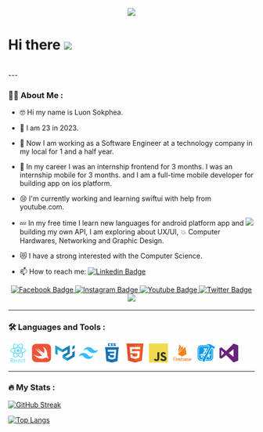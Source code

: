 <div id="header" align="center">
  <img src="https://media.giphy.com/media/smGCEo5zsAXtK4bqAT/giphy.gif" width="400"/>
</div>
<h1>
  Hi there
  <img src="https://media.giphy.com/media/hvRJCLFzcasrR4ia7z/giphy.gif" width="30px"/>
</h1>
<div id="body" align="center">
  <img src="https://komarev.com/ghpvc/?username=phea3&style=flat-square&color=blue" alt=""/>
</div>
---

### :man_technologist: About Me :

- :nerd_face: Hi my name is Luon Sokphea.

- :partying_face: I am 23 in 2023.
  
- :robot: Now I am working as a Software Engineer at a technology company in my local for 1 and a half year.
  
- :clown_face: In my career I was an internship frontend for 3 months. I was an internship mobile for 3 months. and I am a full-time mobile developer for building app on ios platform.
  
- :cry: I'm currently working and learning swiftui with help from youtube.com.

- :zzz: In my free time I learn new languages for android platform app and <img src="https://media.giphy.com/media/WUlplcMpOCEmTGBtBW/giphy.gif" width="30"> building my own API, I am exploring about UX/UI, :collision: Computer Hardwares, Networking and Graphic Design.

- :heart_eyes_cat: I have a strong interested with the Computer Science.

- :mailbox: How to reach me: [![Linkedin Badge](https://img.shields.io/badge/Gmail-white?style=for-the-badge&logo=gmail&logoColor=red)](your-linkedin-url)
  
<div id="badges" align="center">
   <a href="https://www.facebook.com/profile.php?id=100005842298879">
    <img src="https://img.shields.io/badge/Facebook-blue?style=for-the-badge&logo=facebook&logoColor=white" alt="Facebook Badge"/>
  </a>
  <a href="your-linkedin-URL">
    <img src="https://img.shields.io/badge/Instagram-E4405F?style=for-the-badge&logo=instagram&logoColor=white" alt="Instagram Badge"/>
  </a>
  <a href="your-youtube-URL">
    <img src="https://img.shields.io/badge/YouTube-red?style=for-the-badge&logo=youtube&logoColor=white" alt="Youtube Badge"/>
  </a>
  <a href="your-twitter-URL">
    <img src="https://img.shields.io/badge/Twitter-blue?style=for-the-badge&logo=twitter&logoColor=white" alt="Twitter Badge"/>
  </a>
</div>

<div align="center">
  <img src="https://media.giphy.com/media/HLB0nLA36GCCo6JuB5/giphy.gif" width="600"/>
</div>

---

### :hammer_and_wrench: Languages and Tools :

<div>
<!--   <img src="https://github.com/devicons/devicon/blob/master/icons/java/java-original-wordmark.svg" title="Java" alt="Java" width="40" height="40"/>&nbsp; -->
  <img src="https://github.com/devicons/devicon/blob/master/icons/react/react-original-wordmark.svg" title="React" alt="React" width="40" height="40"/>&nbsp;
  <img src="https://github.com/devicons/devicon/blob/master/icons/swift/swift-original.svg" title="Swift" alt="Swift" width="40" height="40"/>&nbsp;
  <img src="https://github.com/devicons/devicon/blob/master/icons/materialui/materialui-original.svg" title="Material UI" alt="Material UI" width="40" height="40"/>&nbsp;
<!--   <img src="https://github.com/devicons/devicon/blob/master/icons/flutter/flutter-original.svg" title="Flutter" alt="Flutter" width="40" height="40"/>&nbsp; -->
  <img src="https://github.com/devicons/devicon/blob/master/icons/tailwindcss/tailwindcss-plain.svg" title="Tailwindcss" alt="Tailwindcss" width="40" height="40"/>&nbsp;
  <img src="https://github.com/devicons/devicon/blob/master/icons/css3/css3-plain-wordmark.svg"  title="CSS3" alt="CSS" width="40" height="40"/>&nbsp;
  <img src="https://github.com/devicons/devicon/blob/master/icons/html5/html5-original.svg" title="HTML5" alt="HTML" width="40" height="40"/>&nbsp;
  <img src="https://github.com/devicons/devicon/blob/master/icons/javascript/javascript-original.svg" title="JavaScript" alt="JavaScript" width="40" height="40"/>&nbsp;
  <img src="https://github.com/devicons/devicon/blob/master/icons/firebase/firebase-plain-wordmark.svg" title="Firebase" alt="Firebase" width="40" height="40"/>&nbsp;
  <img src="https://github.com/devicons/devicon/blob/master/icons/xcode/xcode-plain.svg" title="Xcode"  alt="Xcode" width="40" height="40"/>&nbsp;
<!--   <img src="https://github.com/devicons/devicon/blob/master/icons/mysql/mysql-original-wordmark.svg" title="MySQL"  alt="MySQL" width="40" height="40"/>&nbsp; -->
<!--   <img src="https://github.com/devicons/devicon/blob/master/icons/nodejs/nodejs-original-wordmark.svg" title="NodeJS" alt="NodeJS" width="40" height="40"/>&nbsp; -->
<!--   <img src="https://github.com/devicons/devicon/blob/master/icons/vuejs/vuejs-original-wordmark.svg" title="Vue" alt="Vue" width="40" height="40"/>&nbsp; -->
<!--   <img src="https://github.com/devicons/devicon/blob/master/icons/laravel/laravel-plain-wordmark.svg" title="Laravel" alt="Laravel" width="40" height="40"/>&nbsp; -->
<!--    <img src="https://github.com/devicons/devicon/blob/master/icons/dot-net/dot-net-original-wordmark.svg" title="Net" alt="Net" width="40" height="40"/>&nbsp; -->
<!--    <img src="https://github.com/devicons/devicon/blob/master/icons/androidstudio/androidstudio-original.svg" title="Android" alt="Android" width="40" height="40"/>&nbsp; -->
  <img src="https://github.com/devicons/devicon/blob/master/icons/visualstudio/visualstudio-plain.svg" title="VS" alt="VS" width="40" height="40"/>&nbsp;
<!--   <img src="https://github.com/devicons/devicon/blob/master/icons/docker/docker-original-wordmark.svg" title="Net" alt="Docker" width="Docker" height="40"/>&nbsp; -->
<!--   <img src="https://github.com/devicons/devicon/blob/master/icons/git/git-original-wordmark.svg" title="Git" alt="Git" width="40" height="40"/> -->
</div>

---

### :fire: My Stats :
[![GitHub Streak](http://github-readme-streak-stats.herokuapp.com?user=phea3&theme=dark&background=000000)](https://git.io/streak-stats)


[![Top Langs](https://github-readme-stats.vercel.app/api/top-langs/?username=phea3&layout=compact&theme=vision-friendly-dark)](https://github.com/anuraghazra/github-readme-stats)
